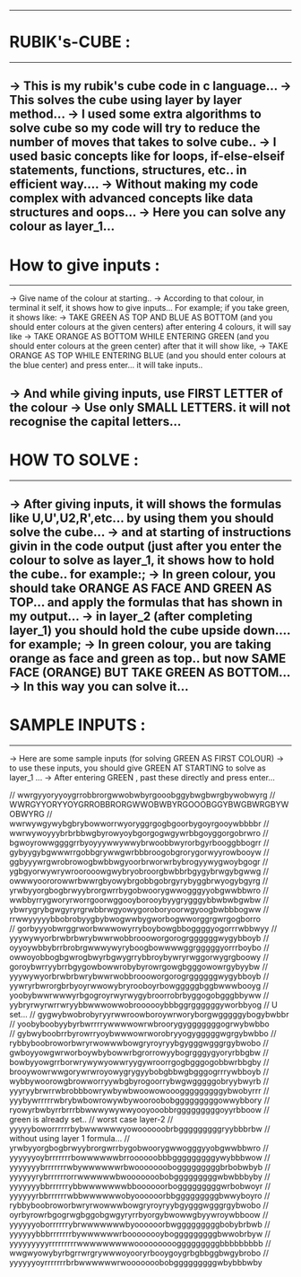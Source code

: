 -------------------------------------------------------------------------------------------------------------------------------------------
# RUBIK's-CUBE :
-------------------------------------------------------------------------------------------------------------------------------------------
-> This is my rubik's cube code in c language...
-> This solves the cube using layer by layer method...
-> I used some extra algorithms to solve cube so my code will try to reduce the number of moves that takes to solve cube.. 
-> I used basic concepts like for loops, if-else-elseif statements, functions, structures, etc.. in efficient way....
-> Without making my code complex with advanced concepts like data structures and oops... 
-> Here you can solve any colour as layer_1...
-------------------------------------------------------------------------------------------------------------------------------------------
# How to give inputs :
-------------------------------------------------------------------------------------------------------------------------------------------
-> Give name of the colour at starting..
-> According to that colour, in terminal it self, it shows how to give inputs...
For example; if you take green, it shows like:
-> TAKE GREEN AS TOP AND BLUE AS BOTTOM (and you should enter colours at the given centers)
after entering 4 colours, it will say like
-> TAKE ORANGE AS BOTTOM WHILE ENTERING GREEN (and you should enter colours at the green center)
after that it will show like,
-> TAKE ORANGE AS TOP WHILE ENTERING BLUE (and you should enter colours at the blue center)
and press enter... it will take inputs..

-> And while giving inputs, use FIRST LETTER of the colour
-> Use only SMALL LETTERS. it will not recognise the capital letters...
-------------------------------------------------------------------------------------------------------------------------------------------
# HOW TO SOLVE :
-------------------------------------------------------------------------------------------------------------------------------------------
-> After giving inputs, it will shows the formulas like U,U',U2,R',etc... by using them you should solve the cube...
-> and at starting of instructions givin in the code output (just after you enter the colour to solve as layer_1, it shows how to hold the cube.. for example:;
-> In green colour, you should take ORANGE AS FACE AND GREEN AS TOP... and apply the formulas that has shown in my output...
-> in layer_2 (after completing layer_1)  you should hold the cube upside down.... for example;
-> In green colour, you are taking orange as face and green as top.. but now SAME FACE (ORANGE) BUT TAKE GREEN AS BOTTOM...
-> In this way you can solve it...
-------------------------------------------------------------------------------------------------------------------------------------------
# SAMPLE INPUTS :
-------------------------------------------------------------------------------------------------------------------------------------------
-> Here are some sample inputs (for solving GREEN AS FIRST COLOUR)
-> to use these inputs, you should give GREEN AT STARTING to solve as layer_1 ...
-> After entering GREEN , past these directly and press enter...

// wwrgyyoryyoygrrobbrorgwwobwbyrgooobggybwgbwrgbywobwyrg
// WWRGYYORYYOYGRROBBRORGWWOBWBYRGOOOBGGYBWGBWRGBYWOBWYRG
// wwrwywgywybgbrybowworrwyoryggrgogbgoorbygoyrgooywbbbbr
// wwrwywoyyybrbrbbwgbyrowyoybgorgogwgywrbbgoyggorgobrwro
// bgwoyrowwggggrrbyoyyywwywwybrwoobbwyrorbgyrbooggbbogrr 
// gybyygybgwwwrrgobbgrywwgwrbbbroogobgrorygorwyyrowbooyw
// ggbyyywrgwrobrowogbwbbwgyoorbrworwrbybrogyywygwoybgogr 
// ygbgyorwywrywroorooowgwybryobroorgbwbbrbgygybrwgybgwwg
// owwwyoororowwrbwwrgbyowybrgobbgobrgyrybyggbrwyogybgyrg
// yrwbyyorgbogbrwyybrorgwrrbygobwoorygwwogggyyobgwwbbwro 
// wwbbyrrygworyrworrgoorwggooyborooybyygrygggybbwbwbgwbw 
// ybwrygrybgwgyryrgrwbbrwgyowygoroboryoorwgyoogbwbbbogww
// rrwwyyyyybbobrobyygbybwogwwbygworbogwworggrgwrgogborro   
// gorbyyyobwrggrworbwwwowyrryboybowgbboggggyogorrrwbbwyy
// yyywywyorbrwbrbwrybwwrwobbroooworgorogrggggggwygybboyb
// oyyoywbbybrrbrobrgwwwywyryboogbowwwwggrgggggyorrrboybo
// owwoyobbogbgwrogbwyrbgwygrrybbroybywryrwggorwygrgboowy
// goroybwrryybrrbgygowbowwrobybyrowrgowgbgggowowrgybyybw 
// yyywywyorbrwbrbwrybwwrwobbroooworgorogrggggggwygybboyb
// yywryrbwrorgbrbyoyrwwowybryrooboyrbowgggggbggbwwwbooyg
// yoobybwwrwwwyrbgogroyrwyrwygybroorrobrbyggogobgggbbyww
// yybryrwyrwrrwryybbwwwowwobroooooybbbggrggggggyworbbyog
// U set...
// gygwybwobrobyryyrwwroowboroywrworyborgwgggggybogybwbbr
// yoobyboobyybyrbwrrrrywwwwowrwbroorygygggggggogrwybwbbo   
// gybwyboobrrbyrowrryoybwwwowrworobryyogygggggwgrgybwbbo
// rybbyboobroworbwryrwowwwbowgryroyryybgygggwgggrgybwobo
// gwboyyowgwrworboywbybowwrbgrorrowyybogrgggygyoryrbbgbw
// bowbyyowgrrborwrywywyowwryygywroorrgogbgggogobbwrbbgby
// brooywowrwwgorywrwroyowygrygyybobgbbwgbgggogrrrywbboyb
// wybbywoorowgbrowworryywbgbyrogoorrybwgwgggggobryybwyrb
// yyyryybrwrrwbrobbbowrywbywbwoowowooogggggggggybwobyrrr
// yyybywrrrrrwbrybwbowrowywbywooroobobgggggggggowwybbory
// ryowyrbwbyrrbrrrbbwwwywywwyooyooobbrgggggggggoyyrbboow
// green is already set..
// worst case layer-2
// yyyyyboworrrrrrbybwwwwwwyowoooooobrbgggggggggryybbbrbw
// without using layer 1 formula...
// yrwbyyorgbogbrwyybrorgwrrbygobwoorygwwogggyyobgwwbbwro
// yyyyyyoybrrrrrrrbowwwwwwbrroooooobbbgggggggggywybbbwow
// yyyyyyybrrrrrrrwbywwwwwwrbwooooooobogggggggggbrbobwbyb
// yyyyyyrybrrrrrrorrwwwwwwbwooooooobobgggggggggwbwbbbyby
// yyyyyyybbrrrrrrybbwwwwwwwbboooooorbogggggggggwrbobwoyr
// yyyyyyrbbrrrrrrwbbwwwwwwobyoooooorbbgggggggggbwwyboyro
// rybbyboobroworbwryrwowwwbowgryroyryybgygggwgggrgybwobo
// oyrbyrowrbgogrwgbggobgwgyryrrbyorgybwowwgbyywroywbboow
// yyyyyyoborrrrrrybrwwwwwwwbyoooooorbwgggggggggbobybrbwb
// yyyyyybbbrrrrrrrbywwwwwwrboooooooybogggggggggbwwobrbyw
// yyyyyyyyyrrrrrrrrrwwwwwwwwwooooooooogggggggggbbbbbbbbb
// wwgwyowybyrbgrrwrgrywwwoyooryrbooygoygrbgbbggbwgybrobo
// yyyyyyoyrrrrrrrbrbwwwwwwrwooooooobobgggggggggwbybbbwby
